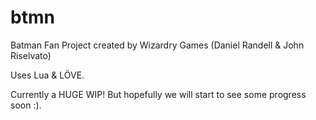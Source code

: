 btmn
====

Batman Fan Project created by Wizardry Games (Daniel Randell & John Riselvato)

Uses Lua & LÖVE. 

Currently a HUGE WIP! But hopefully we will start to see some progress soon :).
